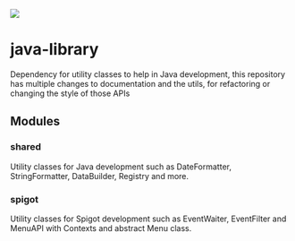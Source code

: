 [![](https://jitpack.io/v/celesteoficial/java-library.svg)](https://jitpack.io/#celesteoficial/java-library)

# java-library
Dependency for utility classes to help in Java development, this repository has multiple changes to documentation and the utils, for refactoring or changing the style of those APIs

## Modules

### shared
Utility classes for Java development such as DateFormatter, StringFormatter, DataBuilder, Registry and more.

### spigot
Utility classes for Spigot development such as EventWaiter, EventFilter and MenuAPI with Contexts and abstract Menu class.

